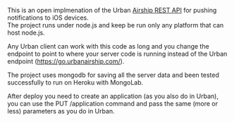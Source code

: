 This is an open implmenation of the Urban [Airship REST API](https://docs.urbanairship.com/display/DOCS/Server%3A+iOS+Push+API) for pushing notifications to iOS devices.  
The project runs under node.js and keep be run only any platform that can host node.js.  

Any Urban client can work with this code as long and you change the endpoint to point to where your server code is running instead of the Urban endpoint (https://go.urbanairship.com/).

The project uses mongodb for saving all the server data and been tested successfully to run on Heroku with MongoLab. 

After deploy you need to create an application (as you also do in Urban), you can use the PUT /application command and pass the same (more or less) parameters as you do in Urban.